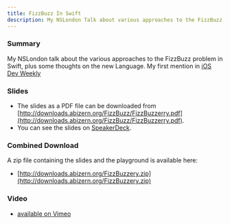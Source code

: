 ```yaml
---
title: FizzBuzz In Swift
description: My NSLondon Talk about various approaches to the FizzBuzz problem in Swift.
---
```


### Summary

My NSLondon talk about the various approaches to the FizzBuzz problem in Swift,
plus some thoughts on the new Language. My first mention in [iOS Dev Weekly](https://iosdevweekly.com/issues/167)

### Slides

- The slides as a PDF file can be downloaded from
[http://downloads.abizern.org/FizzBuzz/FizzBuzzerry.pdf](http://downloads.abizern.org/FizzBuzz/FizzBuzzerry.pdf).
- You can see the slides on [SpeakerDeck](https://speakerdeck.com/abizern/fizzbuzz-in-swift-a-talk-with-3-codas).


### Combined Download

A zip file containing the slides and the playground is available here:

- [http://downloads.abizern.org/FizzBuzzery.zip](http://downloads.abizern.org/FizzBuzzery.zip)


### Video

- [available on Vimeo](http://vimeo.com/105440181)
